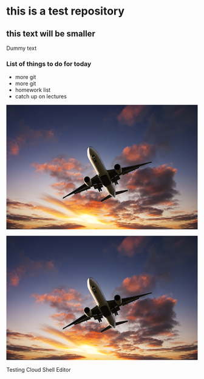 # this is a test repository

## this text will be smaller

Dummy text

### List of things to do for today

* more git 
* more git 
* homework list
* catch up on lectures

![](aeroplane.jpg)

![](https://raw.githubusercontent.com/kcievelyn/nus_devops/7bbadd355c02798ff85a2cdf6142140fef65133f/aeroplane.jpg)

Testing Cloud Shell Editor